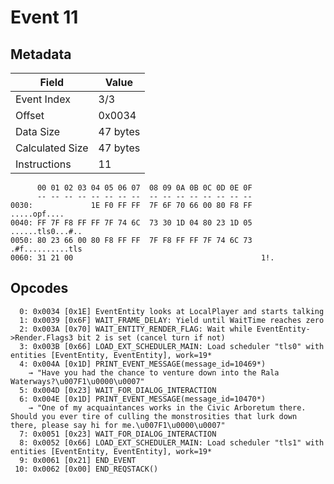 # Event 11

## Metadata

| Field           | Value    |
|-----------------|----------|
| Event Index     | 3/3      |
| Offset          | 0x0034   |
| Data Size       | 47 bytes |
| Calculated Size | 47 bytes |
| Instructions    | 11       |

```
      00 01 02 03 04 05 06 07  08 09 0A 0B 0C 0D 0E 0F
      -- -- -- -- -- -- -- --  -- -- -- -- -- -- -- --
0030:             1E F0 FF FF  7F 6F 70 66 00 80 F8 FF      .....opf....
0040: FF 7F F8 FF FF 7F 74 6C  73 30 1D 04 80 23 1D 05  ......tls0...#..
0050: 80 23 66 00 80 F8 FF FF  7F F8 FF FF 7F 74 6C 73  .#f..........tls
0060: 31 21 00                                          1!.             
```

## Opcodes

```
  0: 0x0034 [0x1E] EventEntity looks at LocalPlayer and starts talking
  1: 0x0039 [0x6F] WAIT_FRAME_DELAY: Yield until WaitTime reaches zero
  2: 0x003A [0x70] WAIT_ENTITY_RENDER_FLAG: Wait while EventEntity->Render.Flags3 bit 2 is set (cancel turn if not)
  3: 0x003B [0x66] LOAD_EXT_SCHEDULER_MAIN: Load scheduler "tls0" with entities [EventEntity, EventEntity], work=19*
  4: 0x004A [0x1D] PRINT_EVENT_MESSAGE(message_id=10469*)
    → "Have you had the chance to venture down into the Rala Waterways?\u007F1\u0000\u0007"
  5: 0x004D [0x23] WAIT_FOR_DIALOG_INTERACTION
  6: 0x004E [0x1D] PRINT_EVENT_MESSAGE(message_id=10470*)
    → "One of my acquaintances works in the Civic Arboretum there. Should you ever tire of culling the monstrosities that lurk down there, please say hi for me.\u007F1\u0000\u0007"
  7: 0x0051 [0x23] WAIT_FOR_DIALOG_INTERACTION
  8: 0x0052 [0x66] LOAD_EXT_SCHEDULER_MAIN: Load scheduler "tls1" with entities [EventEntity, EventEntity], work=19*
  9: 0x0061 [0x21] END_EVENT
 10: 0x0062 [0x00] END_REQSTACK()
```
